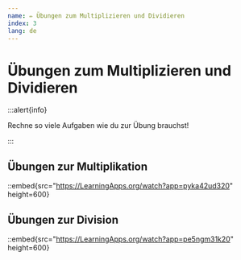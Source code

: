 ```yaml
---
name: ✏️ Übungen zum Multiplizieren und Dividieren
index: 3
lang: de
---
```


# Übungen zum Multiplizieren und Dividieren

:::alert{info}

Rechne so viele Aufgaben wie du zur Übung brauchst!

:::

## Übungen zur Multiplikation

::embed{src="https://LearningApps.org/watch?app=pyka42ud320" height=600}

## Übungen zur Division

::embed{src="https://LearningApps.org/watch?app=pe5ngm31k20" height=600}
